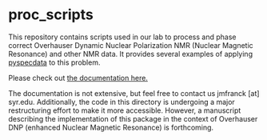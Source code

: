 # proc_scripts

This repository contains scripts used in our lab to process and phase correct
Overhauser Dynamic Nuclear Polarization NMR (Nuclear Magnetic Resonance) and other NMR data.
It provides several examples of applying [pyspecdata](http://jmfrancklab.github.io/pyspecdata) to this problem.

Please check out [the documentation here.](https://jmfrancklab.github.io/proc_scripts/)

The documentation is not extensive, but feel free to contact us jmfranck [at] syr.edu.
Additionally, the code in this directory is undergoing a major restructuring effort to make it more accessible.
However, a manuscript describing the implementation of this package in the context of Overhauser DNP
(enhanced Nuclear Magnetic Resonance) is forthcoming.
